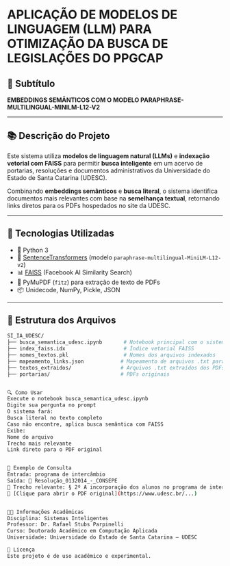 # APLICAÇÃO DE MODELOS DE LINGUAGEM (LLM) PARA OTIMIZAÇÃO DA BUSCA DE LEGISLAÇÕES DO PPGCAP

## 📌 Subtítulo
**EMBEDDINGS SEMÂNTICOS COM O MODELO PARAPHRASE-MULTILINGUAL-MINILM-L12-V2**

---

## 📚 Descrição do Projeto

Este sistema utiliza **modelos de linguagem natural (LLMs)** e **indexação vetorial com FAISS** para permitir **busca inteligente** em um acervo de portarias, resoluções e documentos administrativos da Universidade do Estado de Santa Catarina (UDESC).

Combinando **embeddings semânticos** e **busca literal**, o sistema identifica documentos mais relevantes com base na **semelhança textual**, retornando links diretos para os PDFs hospedados no site da UDESC.

---

## 🧰 Tecnologias Utilizadas

- 🐍 Python 3
- 🤖 [SentenceTransformers](https://www.sbert.net/) (modelo `paraphrase-multilingual-MiniLM-L12-v2`)
- 📊 [FAISS](https://github.com/facebookresearch/faiss) (Facebook AI Similarity Search)
- 📄 PyMuPDF (`fitz`) para extração de texto de PDFs
- 📦 Unidecode, NumPy, Pickle, JSON

---

## 📁 Estrutura dos Arquivos

```bash
SI_IA_UDESC/
├── busca_semantica_udesc.ipynb       # Notebook principal com o sistema de busca
├── index_faiss.idx                   # Índice vetorial FAISS
├── nomes_textos.pkl                  # Nomes dos arquivos indexados
├── mapeamento_links.json            # Mapeamento de arquivos .txt para URLs dos PDFs
├── textos_extraidos/                # Arquivos .txt extraídos dos PDFs
├── portarias/                       # PDFs originais


🔍 Como Usar
Execute o notebook busca_semantica_udesc.ipynb
Digite sua pergunta no prompt
O sistema fará:
Busca literal no texto completo
Caso não encontre, aplica busca semântica com FAISS
Exibe:
Nome do arquivo
Trecho mais relevante
Link direto para o PDF original


🧪 Exemplo de Consulta
Entrada: programa de intercâmbio
Saída: 📄 Resolução_0132014_-_CONSEPE
🧾 Trecho relevante: § 2º A incorporação dos alunos no programa de intercâmbio sujeitar-se-á às regras
🔗 [Clique para abrir o PDF original](https://www.udesc.br/...)


👨‍🏫 Informações Acadêmicas
Disciplina: Sistemas Inteligentes
Professor: Dr. Rafael Stubs Parpinelli
Curso: Doutorado Acadêmico em Computação Aplicada
Universidade: Universidade do Estado de Santa Catarina – UDESC

📄 Licença
Este projeto é de uso acadêmico e experimental.
